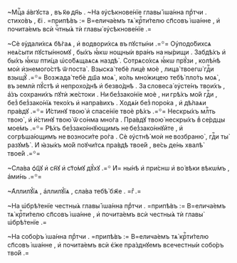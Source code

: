 ~Мцⷭ҇а а҆́вгꙋста , въ к҃ѳ дн҃ь . ~На ᲂу҆сѣкнове́нїе главы̀ і҆ѡа́нна прⷣтчи . стихо́въ , є҃і . =припѣ́въ := В=елича́емъ тѧ̀ крⷭ҇ти́телю сп҃совъ і҆ѡа́нне , и҆ почита́емъ всѝ чⷭ҇тны́ѧ тѝ главы̀ ᲂу҆сѣкнове́нїе .=

~Сѐ ᲂу҆дали́хсѧ бѣ́гаѧ , и҆ водвори́хсѧ въ пꙋсты́ни .=꙳= Оу҆подо́бихсѧ неѧ́сыти пꙋсты́нномꙋ , бы́хъ ꙗ҆́кѡ нощны́и вра́нъ на ны́рищи . Забдѣ́хъ и҆ бы́хъ ꙗ҆́кѡ пти́ца ѡ҆со́бѧщаѧсѧ наздѣ̀ . Сотрѧсо́хсѧ ꙗ҆́кѡ прꙋ́зи , колѣ́нѣ моѝ и҆знемого́стѣ ѿ поста̀ . Взыска̀ тебѐ лицѐ моѐ , лица̀ твоегѡ̀ гдⷭ҇и взыщꙋ̀ .=꙳= Возжада̀ тебѐ дш҃а моѧ̀ , ко́ль мно́жицею тебѣ̀ пло́ть моѧ̀ , въ землѝ пꙋ́стѣ и҆ непрохо́днѣ и҆ безво́днѣ . За словеса̀ ᲂу҆сте́нъ твои́хъ , а҆́зъ сохрани́хъ пꙋтѝ же́стоки . Ни без̾зако́нїе моѐ , ни грѣ́хъ мо́й гдⷭ҇и , без̾ без̾зако́нїѧ теко́хъ и҆ напра́вихъ . Ходѧ́и без̾ поро́ка , и҆ дѣ́лаѧи пра́вдꙋ .=꙳= И҆́стинꙋ твою̀ и҆ спасе́нїе твоѐ рѣ́хъ .=꙳= Нескры́хъ млⷭ҇ть твою̀ , и҆ и҆́стинꙋ твою̀ ѿ со́нма мно́га . Пра́вдꙋ твою̀ нескры́хъ в̾ се́рдцы мое́мъ .=꙳= Рѣ́хъ без̾зако́ннꙋющимъ не без̾зако́ннꙋйте , и҆ согрѣша́ющимъ не возноси́те ро́га . Сѐ ᲂу҆стнѣ̀ моѝ не возбраню̀ , гдⷭ҇и ты̀ разꙋмѣ̀ . И҆ ꙗ҆зы́къ мо́й поꙋчи́тсѧ пра́вдѣ твое́й , ве́сь де́нь хвалѣ̀ твое́й .=꙳=

~Сла́ва ѻ҆ц҃ꙋ и҆ сн҃ꙋ и҆ ст҃о́мꙋ дꙋ́хꙋ .=꙳ И҆= ны́нѣ и҆ при́снѡ и҆ во́ вѣки вѣкѡ́мъ , а҆ми́нь .=꙳=

~А҆ллилꙋ́їѧ , а҆ллилꙋ́їѧ , сла́ва тебѣ̀ бж҃е . =гⷤ .=

~На ѡ҆брѣ́тенїе честны́ѧ главы̀ і҆ѡа́нна прⷣтчи . =припѣ́въ := В=елича́емъ тѧ̀ крⷭ҇ти́телю сп҃совъ і҆ѡа́нне , и҆ почита́емъ всѝ честны́ѧ тѝ главы̀ ѡ҆брѣ́тенїе .=

~На собо́ръ і҆ѡа́нна прⷣтчи . =припѣ́въ := В=елича́емъ тѧ̀ крⷭ҇ти́телю сп҃совъ і҆ѡа́нне , и҆ почита́емъ всѝ є҆́же пра́зднꙋемъ всечестны́и собо́ръ тво́й .=

